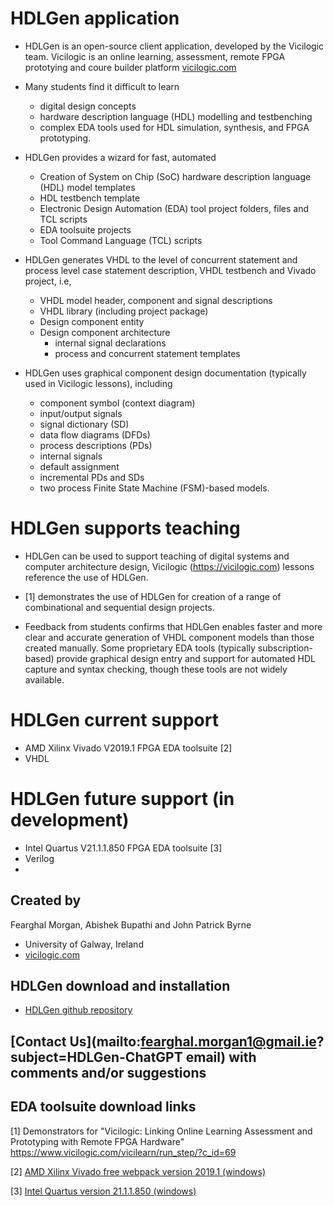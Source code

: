 # HDLGen application
- HDLGen is an open-source client application, developed by the Vicilogic team.
Vicilogic is an online learning, assessment, remote FPGA prototying and coure builder platform [vicilogic.com](https://www.vicilogic.com)

- Many students find it difficult to learn 
	- digital design concepts
	- hardware description language (HDL) modelling and testbenching
	- complex EDA tools used for HDL simulation, synthesis, and FPGA prototyping. 

- HDLGen provides a wizard for fast, automated 
	- Creation of System on Chip (SoC) hardware description language (HDL) model templates
	- HDL testbench template
	- Electronic Design Automation (EDA) tool project folders, files and TCL scripts
	- EDA toolsuite projects 
	- Tool Command Language (TCL) scripts

- HDLGen generates VHDL to the level of concurrent statement and process level case statement description, VHDL testbench and Vivado project, i.e, 
	- VHDL model header, component and signal descriptions
	- VHDL library (including project package) 
	- Design component entity
	- Design component architecture
		- internal signal declarations
		- process and concurrent statement templates

- HDLGen uses graphical component design documentation (typically used in Vicilogic lessons), including 
	- component symbol (context diagram)
	- input/output signals
	- signal dictionary (SD)
	- data flow diagrams (DFDs)
	- process descriptions (PDs)
	- internal signals
	- default assignment
	- incremental PDs and SDs
	- two process Finite State Machine (FSM)-based models. 

# HDLGen supports teaching
- HDLGen can be used to support teaching of digital systems and computer architecture design, 
Vicilogic (https://vicilogic.com) lessons reference the use of HDLGen.
- [1] demonstrates the use of HDLGen for creation of a range of combinational and sequential design projects. 

- Feedback from students confirms that HDLGen enables faster and more clear and accurate generation of VHDL component models than those created manually. 
Some proprietary EDA tools (typically subscription-based) provide graphical design entry and support for automated HDL capture and syntax checking, though these tools are not widely available. 

# HDLGen current support
- AMD Xilinx Vivado V2019.1 FPGA EDA toolsuite [2]
- VHDL

# HDLGen future support (in development)
- Intel Quartus V21.1.1.850 FPGA EDA toolsuite [3]
- Verilog
- 
## Created by 
Fearghal Morgan, Abishek Bupathi and John Patrick Byrne 
- University of Galway, Ireland
- [vicilogic.com](https://www.vicilogic.com)

## HDLGen download and installation
- [HDLGen github repository](https://github.com/abishek-bupathi/HDLGen)

## [Contact Us](mailto:fearghal.morgan1@gmail.ie?subject=HDLGen-ChatGPT email) with comments and/or suggestions

## EDA toolsuite download links

[1] Demonstrators for "Vicilogic: Linking Online Learning Assessment and Prototyping with Remote FPGA Hardware" <https://www.vicilogic.com/vicilearn/run_step/?c_id=69>

[2] [AMD Xilinx Vivado free webpack version 2019.1 (windows)](https://www.xilinx.com/member/forms/download/xef-vivado.html?filename=Xilinx_Vivado_SDK_Web_2019.1_0524_1430_Win64.exe)

[3] [Intel Quartus version 21.1.1.850 (windows)](https://www.intel.com/content/www/us/en/software-kit/736595/intel-quartus-prime-standard-edition-design-software-version-21-1-1-for-windows.html)